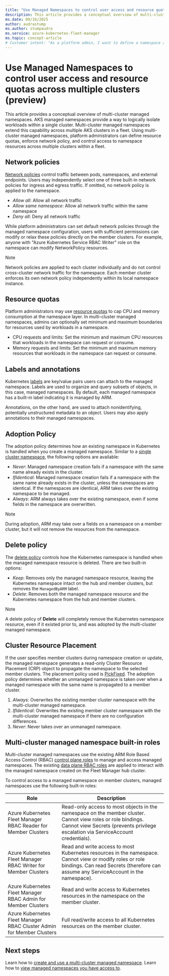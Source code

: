 ```yaml
---
title: "Use Managed Namespaces to control user access and resource quotas across multiple clusters (preview)"
description: This article provides a conceptual overview of multi-cluster managed namespaces (preview) using an Azure Kubernetes Service (AKS) Fleet Manager.
ms.date: 09/16/2025
author: audrastump
ms.author: stumpaudra
ms.service: azure-kubernetes-fleet-manager
ms.topic: concept-article
# Customer intent: "As a platform admin, I want to define a namespace and deploy it across selected fleet clusters so I can delegate application teams access to resources on any cluster where the namespace exists."
---
```

# Use Managed Namespaces to control user access and resource quotas across multiple clusters (preview)

This article provides a conceptual overview of multi-cluster managed namespaces. AKS managed namespaces provide a way to logically isolate workloads within a single cluster. Multi-cluster managed namespaces extend this capability across multiple AKS clusters in a fleet. Using multi-cluster managed namespaces, platform administrators can define resource quotas, enforce network policy, and control access to namespace resources across multiple clusters within a fleet.

## Network policies

[Network policies](../aks/use-network-policies.md) control traffic between pods, namespaces, and external endpoints. Users may independently select one of three built-in network policies for ingress and egress traffic. If omitted, no network policy is applied to the namespace.

* *Allow all*: Allow all network traffic
* *Allow same namespace*: Allow all network traffic within the same namespace
* *Deny all*: Deny all network traffic

While platform administrators can set default network policies through the managed namespace configuration, users with sufficient permissions can modify or relax these policies directly on the member clusters.
For example, anyone with "Azure Kubernetes Service RBAC Writer" role on the namespace can modify NetworkPolicy resources.

> [!NOTE]
> Network policies are applied to each cluster individually and do not control cross-cluster network traffic for the namespace. Each member cluster enforces its own network policy independently within its local namespace instance.

## Resource quotas
Platform administrators may use [resource quotas](../aks/concepts-managed-namespaces.md#resource-quotas) to cap CPU and memory consumption at the namespace layer. In multi-cluster managed namespaces, admins can optionally set minimum and maximum boundaries for resources used by workloads in a namespace.
* CPU requests and limits: Set the minimum and maximum CPU resources that workloads in the namespace can request or consume.
* Memory requests and limits: Set the minimum and maximum memory resources that workloads in the namespace can request or consume.

## Labels and annotations
Kubernetes [labels](https://kubernetes.io/docs/concepts/overview/working-with-objects/labels/) are key/value pairs users can attach to the managed namespace. Labels are used to organize and query subsets of objects, in this case, managed namespaces. By default, each managed namespace has a built-in label indicating it is managed by ARM.

Annotations, on the other hand, are used to attach nonidentifying, potentially unstructured metadata to an object. Users may also apply annotations to their managed namespaces.

## Adoption Policy
The adoption policy determines how an existing namespace in Kubernetes is handled when you create a managed namespace. Similar to a [single cluster namespace](../aks/concepts-managed-namespaces.md#adoption-policy), the following options are available:

* *Never*: Managed namespace creation fails if a namespace with the same name already exists in the cluster.
* *IfIdentical*: Managed namespace creation fails if a namespace with the same name already exists in the cluster, unless the namespaces are identical. If the namespaces are identical, ARM takes over the existing namespace to be managed.
* *Always*: ARM always takes over the existing namespace, even if some fields in the namespace are overwritten.

> [!NOTE]
> During adoption, ARM may take over a fields on a namespace on a member cluster, but it will not remove the resources from the namespace.

## Delete policy
The [delete policy](../aks/concepts-managed-namespaces.md#delete-policy) controls how the Kubernetes namespace is handled when the managed namespace resource is deleted. There are two built-in options:

* *Keep*: Removes only the managed namespace resource, leaving the Kubernetes namespace intact on the hub and member clusters, but removes the `ManagedByARM` label.
* *Delete*: Removes both the managed namespace resource and the Kubernetes namespace from the hub and member clusters.

> [!NOTE]
> A delete policy of **Delete** will completely remove the Kubernetes namespace resource, even if it existed prior to, and was adopted by the multi-cluster managed namespace.

## Cluster Resource Placement
If the user specifies member clusters during namespace creation or update, the managed namespace generates a read-only Cluster Resource Placement (CRP) object to propagate the namespace to the selected member clusters. The placement policy used is [PickFixed](./concepts-resource-propagation.md#pickfixed-placement-type). The adoption policy determines whether an unmanaged namespace is taken over when a managed namespace with the same name is propagated to a member cluster.
1. *Always*: Overwrites the existing member cluster namespace with the multi-cluster managed namespace.
2. *IfIdentical*: Overwrites the existing member cluster namespace with the multi-cluster managed namespace if there are no configuration differences.
3. *Never*: Never takes over an unmanaged namespace.

## Multi-cluster managed namespace built-in roles
Multi-cluster managed namespaces use the existing ARM Role Based Access Control (RBAC) [control plane roles](./concepts-rbac.md#control-plane) to manage and access managed namespaces. The existing [data plane RBAC roles](./concepts-rbac.md#data-plane) are applied to interact with the managed namespace created on the Fleet Manager hub cluster. 

To control access to a managed namespace on member clusters, managed namespaces use the following built-in roles:

| Role | Description |
|------|-------------|
| Azure Kubernetes Fleet Manager RBAC Reader for Member Clusters | Read-only access to most objects in the namespace on the member cluster. Cannot view roles or role bindings. Cannot view Secrets (prevents privilege escalation via ServiceAccount credentials). |
| Azure Kubernetes Fleet Manager RBAC Writer for Member Clusters | Read and write access to most Kubernetes resources in the namespace. Cannot view or modify roles or role bindings. Can read Secrets (therefore can assume any ServiceAccount in the namespace). |
| Azure Kubernetes Fleet Manager RBAC Admin for Member Clusters | Read and write access to Kubernetes resources in the namespace on the member cluster. |
| Azure Kubernetes Fleet Manager RBAC Cluster Admin for Member Clusters | Full read/write access to all Kubernetes resources on the member cluster. |

## Next steps
Learn how to [create and use a multi-cluster managed namespace](./howto-managed-namespaces.md).
Learn how to [view managed namespaces you have access to](./howto-managed-namespaces-access.md).
